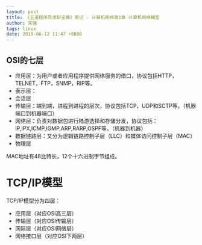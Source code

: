 ```yaml
---
layout: post
title: 《王道程序员求职宝典》笔记 - 计算机网络第1章 计算机网络模型
author: 宋强
tags: linux
date: 2019-06-12 11:47 +0800
---
```


## OSI的七层

* 应用层：为用户或者应用程序提供网络服务的借口，协议包括HTTP，TELNET，FTP，SNMP，RIP等。
* 表示层：
* 会话层
* 传输层：端到端，进程到进程的层次，协议包括TCP，UDP和SCTP等。（机器端口到机器端口）
* 网络层：负责对数据包进行陆游选择和存储分发，协议包括：IP,IPX,ICMP,IGMP,ARP,RARP,OSPF等。（机器到机器）
* 数据链路层：又分为逻辑链路控制子层（LLC）和媒体访问控制子层（MAC）
* 物理层

MAC地址有48比特长，12个十六进制字节组成。

# TCP/IP模型

TCP/IP模型分为四层：
* 应用层（对应OSI高三层）
* 传输层（对应OSI传输层）
* 网际层（对应OSI网络层）
* 网络接口层（对应OSI下两层）



